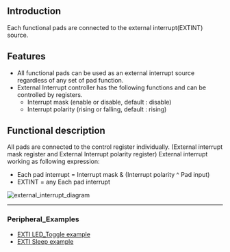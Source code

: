 ## Introduction

Each functional pads are connected to the external interrupt(EXTINT) source.

## Features

   * All functional pads can be used as an external interrupt source regardless of any set of pad function.
   * External Interrupt controller has the following functions and can be controlled by registers.
      * Interrupt mask (enable or disable, default : disable)
      * Interrupt polarity (rising or falling, default : rising)
      
## Functional description

All pads are connected to the control register individually. (External interrupt mask register and External Interrupt polarity register)
External interrupt working as following expression:

  * Each pad interrupt = Interrupt mask & (Interrupt polarity ^ Pad input)
  * EXTINT = any Each pad interrupt
  
![external_interrupt_diagram](../img/external_interrupt_diagram.jpg)

---

### Peripheral_Examples

   * [EXTI LED_Toggle example](EXTI-LED_Toggle-example.md)
   * [EXTI Sleep example](EXTI-Sleep-example.md)
